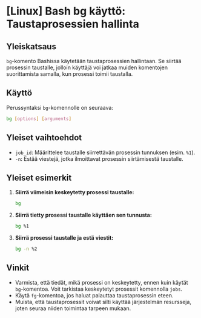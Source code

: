 # [Linux] Bash bg käyttö: Taustaprosessien hallinta

## Yleiskatsaus
`bg`-komento Bashissa käytetään taustaprosessien hallintaan. Se siirtää prosessin taustalle, jolloin käyttäjä voi jatkaa muiden komentojen suorittamista samalla, kun prosessi toimii taustalla.

## Käyttö
Perussyntaksi `bg`-komennolle on seuraava:

```bash
bg [options] [arguments]
```

## Yleiset vaihtoehdot
- `job_id`: Määrittelee taustalle siirrettävän prosessin tunnuksen (esim. `%1`).
- `-n`: Estää viestejä, jotka ilmoittavat prosessin siirtämisestä taustalle.

## Yleiset esimerkit
1. **Siirrä viimeisin keskeytetty prosessi taustalle:**
   ```bash
   bg
   ```

2. **Siirrä tietty prosessi taustalle käyttäen sen tunnusta:**
   ```bash
   bg %1
   ```

3. **Siirrä prosessi taustalle ja estä viestit:**
   ```bash
   bg -n %2
   ```

## Vinkit
- Varmista, että tiedät, mikä prosessi on keskeytetty, ennen kuin käytät `bg`-komentoa. Voit tarkistaa keskeytetyt prosessit komennolla `jobs`.
- Käytä `fg`-komentoa, jos haluat palauttaa taustaprosessin eteen.
- Muista, että taustaprosessit voivat silti käyttää järjestelmän resursseja, joten seuraa niiden toimintaa tarpeen mukaan.